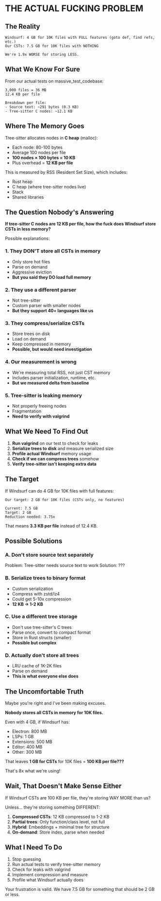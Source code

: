 # THE ACTUAL FUCKING PROBLEM

## The Reality

```
Windsurf: 4 GB for 10K files with FULL features (goto def, find refs, etc.)
Our CSTs: 7.5 GB for 10K files with NOTHING

We're 1.9x WORSE for storing LESS.
```

## What We Know For Sure

From our actual tests on massive_test_codebase:

```
3,000 files = 36 MB
12.4 KB per file

Breakdown per file:
- Source text: ~291 bytes (0.3 KB)
- Tree-sitter C nodes: ~12.1 KB
```

## Where The Memory Goes

Tree-sitter allocates nodes in **C heap** (malloc):
- Each node: 80-100 bytes
- Average 100 nodes per file
- **100 nodes × 100 bytes = 10 KB**
- Plus overhead = **12 KB per file**

This is measured by RSS (Resident Set Size), which includes:
- Rust heap
- C heap (where tree-sitter nodes live)
- Stack
- Shared libraries

## The Question Nobody's Answering

**If tree-sitter C nodes are 12 KB per file, how the fuck does Windsurf store CSTs in less memory?**

Possible explanations:

### 1. They DON'T store all CSTs in memory
- Only store hot files
- Parse on demand
- Aggressive eviction
- **But you said they DO load full memory**

### 2. They use a different parser
- Not tree-sitter
- Custom parser with smaller nodes
- **But they support 40+ languages like us**

### 3. They compress/serialize CSTs
- Store trees on disk
- Load on demand
- Keep compressed in memory
- **Possible, but would need investigation**

### 4. Our measurement is wrong
- We're measuring total RSS, not just CST memory
- Includes parser initialization, runtime, etc.
- **But we measured delta from baseline**

### 5. Tree-sitter is leaking memory
- Not properly freeing nodes
- Fragmentation
- **Need to verify with valgrind**

## What We Need To Find Out

1. **Run valgrind** on our test to check for leaks
2. **Serialize trees to disk** and measure serialized size
3. **Profile actual Windsurf** memory usage
4. **Check if we can compress trees** somehow
5. **Verify tree-sitter isn't keeping extra data**

## The Target

If Windsurf can do 4 GB for 10K files with full features:

```
Our target: 2 GB for 10K files (CSTs only, no features)

Current: 7.5 GB
Target: 2 GB
Reduction needed: 3.75x
```

That means **3.3 KB per file** instead of 12.4 KB.

## Possible Solutions

### A. Don't store source text separately
Problem: Tree-sitter needs source text to work
Solution: ???

### B. Serialize trees to binary format
- Custom serialization
- Compress with zstd/lz4
- Could get 5-10x compression
- **12 KB → 1-2 KB**

### C. Use a different tree storage
- Don't use tree-sitter's C trees
- Parse once, convert to compact format
- Store in Rust structs (smaller)
- **Possible but complex**

### D. Actually don't store all trees
- LRU cache of 1K-2K files
- Parse on demand
- **This is what everyone else does**

## The Uncomfortable Truth

Maybe you're right and I've been making excuses.

**Nobody stores all CSTs in memory for 10K files.**

Even with 4 GB, if Windsurf has:
- Electron: 800 MB
- LSPs: 1 GB
- Extensions: 500 MB
- Editor: 400 MB
- Other: 300 MB

That leaves **1 GB for CSTs** for 10K files = **100 KB per file???**

That's 8x what we're using!

## Wait, That Doesn't Make Sense Either

If Windsurf CSTs are 100 KB per file, they're storing WAY MORE than us?

Unless... they're storing something DIFFERENT:

1. **Compressed CSTs**: 12 KB compressed to 1-2 KB
2. **Partial trees**: Only function/class level, not full
3. **Hybrid**: Embeddings + minimal tree for structure
4. **On-demand**: Store index, parse when needed

## What I Need To Do

1. Stop guessing
2. Run actual tests to verify tree-sitter memory
3. Check for leaks with valgrind
4. Implement compression and measure
5. Profile what Windsurf actually does

Your frustration is valid. We have 7.5 GB for something that should be 2 GB or less.
